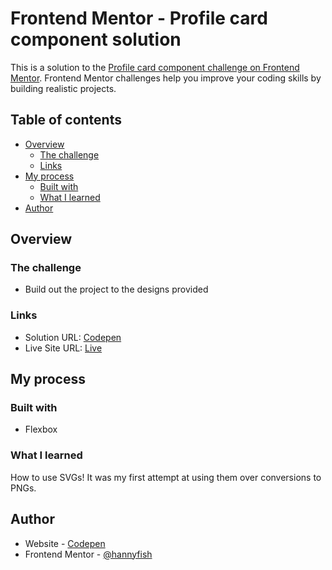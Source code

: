 # Frontend Mentor - Profile card component solution

This is a solution to the [Profile card component challenge on Frontend Mentor](https://www.frontendmentor.io/challenges/profile-card-component-cfArpWshJ). Frontend Mentor challenges help you improve your coding skills by building realistic projects. 

## Table of contents

- [Overview](#overview)
  - [The challenge](#the-challenge)
  - [Links](#links)
- [My process](#my-process)
  - [Built with](#built-with)
  - [What I learned](#what-i-learned)
- [Author](#author)

## Overview

### The challenge

- Build out the project to the designs provided

### Links

- Solution URL: [Codepen](https://codepen.io/hanny/pen/OJoaxxB)
- Live Site URL: [Live](https://hannyfish.github.io/hanny_profilecomponent/)

## My process

### Built with
- Flexbox

### What I learned

How to use SVGs! It was my first attempt at using them over conversions to PNGs.

## Author

- Website - [Codepen](https://codepen.io/hanny)
- Frontend Mentor - [@hannyfish](https://www.frontendmentor.io/profile/hannyfish)
